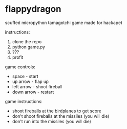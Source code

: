 # flappydragon
scuffed micropython tamagotchi game made for hackapet

instructions:
1. clone the repo
2. python game.py
3. ???
4. profit

game controls:
- space - start
- up arrow - flap up
- left arrow - shoot fireball
- down arrow - restart

game instructions:
- shoot fireballs at the birdplanes to get score
- don't shoot fireballs at the missiles (you will die)
- don't run into the missiles (you will die)
